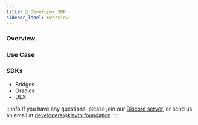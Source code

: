```yaml
---
title: 🔧 Developer SDK
sidebar_label: Overview
---
```


### Overview <a id="Developer SDK"></a>


### Use Case <a id="Use Case"></a>



### SDKs <a id="SDKs"> </a>
* Bridges
* Oracles
* DEX 

:::info
If you have any questions, please join our [Discord server](https://discord.io/KlaytnOfficial), or send us an email at developers@klaytn.foundation
:::


